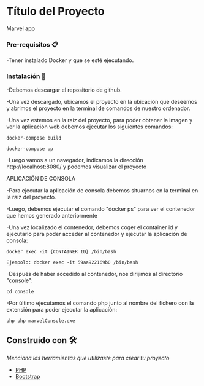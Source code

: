 # Título del Proyecto

Marvel app

### Pre-requisitos 📋

-Tener instalado Docker y que se esté ejecutando.

### Instalación 🔧

-Debemos descargar el repositorio de github.

-Una vez descargado, ubicamos el proyecto en la ubicación que deseemos y abrimos el proyecto en la terminal de comandos de nuestro ordenador.

-Una vez estemos en la raíz del proyecto, para poder obtener la imagen y ver la aplicación web debemos ejecutar los siguientes comandos:

    docker-compose build

    docker-compose up

-Luego vamos a un navegador, indicamos la dirección http://localhost:8080/ y podemos visualizar el proyecto

APLICACIÓN DE CONSOLA

-Para ejecutar la aplicación de consola debemos situarnos en la terminal en la raíz del proyecto.

-Luego, debemos ejecutar el comando "docker ps" para ver el contenedor que hemos generado anteriormente

-Una vez localizado el contenedor, debemos coger el container id y ejecutarlo para poder acceder al contenedor y ejecutar la aplicación de consola:

    docker exec -it {CONTAINER ID} /bin/bash

    Ejempolo: docker exec -it 59aa922169b0 /bin/bash

-Después de haber accedido al contenedor, nos dirijimos al directorio "console":

    cd console

-Por último ejecutamos el comando php junto al nombre del fichero con la extensión para poder ejecutar la aplicación:

    php php marvelConsole.exe


## Construido con 🛠️

_Menciona las herramientas que utilizaste para crear tu proyecto_

* [PHP](https://www.php.net/manual/es/intro-whatis.php)
* [Bootstrap](https://getbootstrap.com/docs/5.1/getting-started/introduction/) 
